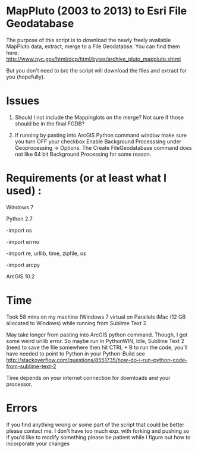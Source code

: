 MapPluto (2003 to 2013) to Esri File Geodatabase
================

The purpose of this script is to download the newly freely available MapPluto data, extract, merge to a File Geodatabse.
You can find them here: http://www.nyc.gov/html/dcp/html/bytes/archive_pluto_mappluto.shtml

But you don't need to b/c the script will download the files and extract for you (hopefully). 

Issues
======

1) Should I not include the Mappinglots on the merge? Not sure if those should be in the final FGDB? 

2) If running by pasting into ArcGIS Python command window make sure you turn OFF your checkbox Enable Background Processsing under Geoprocessing -> Options. The Create FileGeodatabase command does not like 64 bit Background Processing for some reason. 

Requirements (or at least what I used) :
=============

Windows 7

Python 2.7

-import os

-import errno

-import re, urllib, time, zipfile, os

-import arcpy

ArcGIS 10.2

Time
====
Took 58 mins on my machine (Windows 7 virtual on Parallels iMac (12 GB allocated to Windows) while running from Sublime Text 2. 

May take longer from pasting into ArcGIS python command. Though, I got some weird urllib error. So maybe run in PythonWIN, Idle, Sublime Text 2 (need to save the file somewhere then hit CTRL + B to run the code, you'll have needed to point to Python in your Python-Build see http://stackoverflow.com/questions/8551735/how-do-i-run-python-code-from-sublime-text-2

Time depends on your internet connection for downloads and your processor. 

Errors
=======
If you find anything wrong or some part of the script that could be better please contact me. I don't have too much exp. with forking and pushing so if you'd like to modify something please be patient while I figure out how to incorporate your changes
